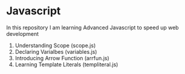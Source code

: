 # Javascript

In this repository I am learning Advanced Javascript to speed up web development

1. Understanding Scope (scope.js)
2. Declaring Varialbes (variables.js)
3. Introducing Arrow Function (arrfun.js)
4. Learning Template Literals (templiteral.js)
